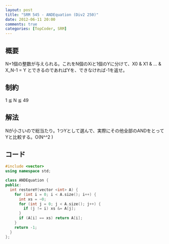 ```yaml
---
layout: post
title: "SRM 545 - ANDEquation (Div2 250)"
date: 2012-06-11 20:00
comments: true
categories: [TopCoder, SRM]
---
```


## 概要
N+1個の整数が与えられる。これをN個のXiと1個のYに分けて、X0 & X1 & ... & X_N-1 = Y とできるのであればYを、できなければ-1を返せ。

## 制約
1 ≦ N ≦ 49

## 解法
Nが小さいので総当たり。1つYとして選んで、実際にその他全部のANDをとってYと比較する。O(N^^2 )

## コード
``` cpp
#include <vector>
using namespace std;

class ANDEquation {
public:
  int restoreY(vector <int> A) {
    for (int i = 0; i < A.size(); i++) {
      int xs = ~0;
      for (int j = 0; j < A.size(); j++) {
        if (j != i) xs &= A[j];
      }
      if (A[i] == xs) return A[i];
    }
    return -1;
  }
};
```
